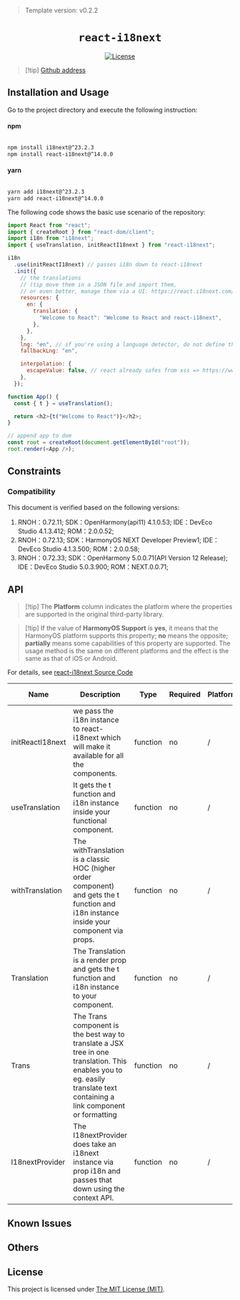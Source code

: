 <!-- {% raw %} -->
> Template version: v0.2.2

<p align="center">
  <h1 align="center"> <code>react-i18next</code> </h1>
</p>
<p align="center">
    <a href="https://github.com/i18next/react-i18next/blob/master/LICENSE">
        <img src="https://img.shields.io/badge/license-MIT-green.svg" alt="License" />
    </a>
</p>

> [!tip] [Github address](https://github.com/i18next/react-i18next)

## Installation and Usage

Go to the project directory and execute the following instruction:

<!-- tabs:start -->

#### **npm**

```bash

npm install i18next@^23.2.3
npm install react-i18next@^14.0.0

```

#### **yarn**

```bash

yarn add i18next@^23.2.3
yarn add react-i18next@^14.0.0

```

<!-- tabs:end -->

The following code shows the basic use scenario of the repository:

```js
import React from "react";
import { createRoot } from "react-dom/client";
import i18n from "i18next";
import { useTranslation, initReactI18next } from "react-i18next";

i18n
  .use(initReactI18next) // passes i18n down to react-i18next
  .init({
    // the translations
    // (tip move them in a JSON file and import them,
    // or even better, manage them via a UI: https://react.i18next.com/guides/multiple-translation-files#manage-your-translations-with-a-management-gui)
    resources: {
      en: {
        translation: {
          "Welcome to React": "Welcome to React and react-i18next",
        },
      },
    },
    lng: "en", // if you're using a language detector, do not define the lng option
    fallbackLng: "en",

    interpolation: {
      escapeValue: false, // react already safes from xss => https://www.i18next.com/translation-function/interpolation#unescape
    },
  });

function App() {
  const { t } = useTranslation();

  return <h2>{t("Welcome to React")}</h2>;
}

// append app to dom
const root = createRoot(document.getElementById("root"));
root.render(<App />);
```

## Constraints

### Compatibility

This document is verified based on the following versions:

1. RNOH：0.72.11; SDK：OpenHarmony(api11) 4.1.0.53; IDE：DevEco Studio 4.1.3.412; ROM：2.0.0.52;
2. RNOH：0.72.13; SDK：HarmonyOS NEXT Developer Preview1; IDE：DevEco Studio 4.1.3.500; ROM：2.0.0.58;
3. RNOH：0.72.33; SDK：OpenHarmony 5.0.0.71(API Version 12 Release); IDE：DevEco Studio 5.0.3.900; ROM：NEXT.0.0.71;

## API

> [!tip] The **Platform** column indicates the platform where the properties are supported in the original third-party library.

> [!tip] If the value of **HarmonyOS Support** is **yes**, it means that the HarmonyOS platform supports this property; **no** means the opposite; **partially** means some capabilities of this property are supported. The usage method is the same on different platforms and the effect is the same as that of iOS or Android.

For details, see [react-i18next Source Code](https://github.com/i18next/react-i18next)

| Name             | Description                                                                                                                                                             | Type     | Required | Platform | HarmonyOS Support |
| ---------------- | ----------------------------------------------------------------------------------------------------------------------------------------------------------------------- | -------- | -------- | -------- | ----------------- |
| initReactI18next | we pass the i18n instance to react-i18next which will make it available for all the components.                                                                         | function | no       | /        | yes               |
| useTranslation   | It gets the t function and i18n instance inside your functional component.                                                                                              | function | no       | /        | yes               |
| withTranslation  | The withTranslation is a classic HOC (higher order component) and gets the t function and i18n instance inside your component via props.                                | function | no       | /        | yes               |
| Translation      | The Translation is a render prop and gets the t function and i18n instance to your component.                                                                           | function | no       | /        | yes               |
| Trans            | The Trans component is the best way to translate a JSX tree in one translation. This enables you to eg. easily translate text containing a link component or formatting | function | no       | /        | yes               |
| I18nextProvider  | The I18nextProvider does take an i18next instance via prop i18n and passes that down using the context API.                                                             | function | no       | /        | yes               |

## Known Issues

## Others

## License

This project is licensed under [The MIT License (MIT)](https://github.com/i18next/react-i18next/blob/master/LICENSE).

<!-- {% endraw %} -->